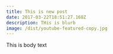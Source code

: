 ```yaml
---
title: This is new post
date: 2017-03-22T18:51:27.168Z
description: THis is blurb
image: /dist/youtube-featured-copy.jpg
---
```


This is body text